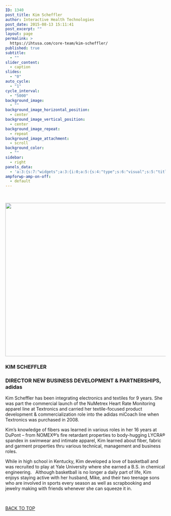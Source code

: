```yaml
---
ID: 1340
post_title: Kim Scheffler
author: Interactive Health Technologies
post_date: 2015-08-13 15:11:41
post_excerpt: ""
layout: page
permalink: >
  https://ihtusa.com/core-team/kim-scheffler/
published: true
subtitle:
  - ""
slider_content:
  - caption
slides:
  - "0"
auto_cycle:
  - "1"
cycle_interval:
  - "5000"
background_image:
  - ""
background_image_horizontal_position:
  - center
background_image_vertical_position:
  - center
background_image_repeat:
  - repeat
background_image_attachment:
  - scroll
background_color:
  - ""
sidebar:
  - right
panels_data:
  - 'a:3:{s:7:"widgets";a:3:{i:0;a:5:{s:4:"type";s:6:"visual";s:5:"title";s:0:"";s:4:"text";s:254:"<p><a href="http://ihtusa.com/wp-content/uploads/2015/08/kim-scheffler-headshot.jpg"><img class="aligncenter wp-image-1298 size-full" src="http://ihtusa.com/wp-content/uploads/2015/08/kim-scheffler-headshot.jpg" alt="" width="848" height="480" /></a></p>";s:6:"filter";s:1:"1";s:11:"panels_info";a:6:{s:5:"class";s:30:"WP_Widget_Black_Studio_TinyMCE";s:3:"raw";b:0;s:4:"grid";i:1;s:4:"cell";i:0;s:2:"id";i:0;s:5:"style";a:3:{s:18:"background_display";s:4:"tile";s:16:"featured_widgets";s:0:"";s:12:"bigger_title";s:0:"";}}}i:1;a:5:{s:4:"type";s:6:"visual";s:5:"title";s:13:"KIM SCHEFFLER";s:4:"text";s:1152:"<h3>DIRECTOR NEW BUSINESS DEVELOPMENT &amp; PARTNERSHIPS, adidas</h3><p>Kim Scheffler has been integrating electronics and textiles for 9 years. She was part the commercial launch of the NuMetrex Heart Rate Monitoring apparel line at Textronics and carried her textile-focused product development &amp; commercialization role into the adidas miCoach line when Textronics was purchased in 2008.</p><p>Kim’s knowledge of fibers was learned in various roles in her 16 years at DuPont – from NOMEX®’s fire retardant properties to body-hugging LYCRA® spandex in swimwear and intimate apparel, Kim learned about fiber, fabric and garment properties thru various technical, management and business roles.</p><p>While in high school in Kentucky, Kim developed a love of basketball and was recruited to play at Yale University where she earned a B.S. in chemical engineering.   Although basketball is no longer a daily part of life, Kim enjoys staying active with her husband, Mike, and their two teenage sons who are involved in sports every season as well as scrapbooking and jewelry making with friends whenever she can squeeze it in.</p><p> </p>";s:6:"filter";s:1:"1";s:11:"panels_info";a:6:{s:5:"class";s:30:"WP_Widget_Black_Studio_TinyMCE";s:3:"raw";b:0;s:4:"grid";i:2;s:4:"cell";i:0;s:2:"id";i:1;s:5:"style";a:3:{s:18:"background_display";s:4:"tile";s:16:"featured_widgets";s:0:"";s:12:"bigger_title";b:1;}}}i:2;a:3:{s:4:"text";s:0:"";s:11:"button_text";s:30:"<a href="#TOP">BACK TO TOP</a>";s:11:"panels_info";a:6:{s:5:"class";s:17:"PW_Call_To_Action";s:3:"raw";b:0;s:4:"grid";i:3;s:4:"cell";i:0;s:2:"id";i:2;s:5:"style";a:3:{s:18:"background_display";s:4:"tile";s:16:"featured_widgets";s:0:"";s:12:"bigger_title";s:0:"";}}}}s:5:"grids";a:4:{i:0;a:2:{s:5:"cells";i:1;s:5:"style";a:0:{}}i:1;a:2:{s:5:"cells";i:1;s:5:"style";a:1:{s:18:"background_display";s:4:"tile";}}i:2;a:2:{s:5:"cells";i:1;s:5:"style";a:1:{s:18:"background_display";s:4:"tile";}}i:3;a:2:{s:5:"cells";i:1;s:5:"style";a:0:{}}}s:10:"grid_cells";a:4:{i:0;a:2:{s:4:"grid";i:0;s:6:"weight";i:1;}i:1;a:2:{s:4:"grid";i:1;s:6:"weight";i:1;}i:2;a:2:{s:4:"grid";i:2;s:6:"weight";i:1;}i:3;a:2:{s:4:"grid";i:3;s:6:"weight";i:1;}}}'
ampforwp-amp-on-off:
  - default
---
```

&nbsp;

<a href="http://ihtusa.com/wp-content/uploads/2015/08/kim-scheffler-headshot.jpg"><img class="aligncenter wp-image-1298 size-full" src="http://ihtusa.com/wp-content/uploads/2015/08/kim-scheffler-headshot.jpg" alt="" width="848" height="480" /></a>
<h3 class="widget-title"><span class="widget-title__inline">KIM SCHEFFLER</span></h3>
<h3>DIRECTOR NEW BUSINESS DEVELOPMENT &amp; PARTNERSHIPS, adidas</h3>
Kim Scheffler has been integrating electronics and textiles for 9 years. She was part the commercial launch of the NuMetrex Heart Rate Monitoring apparel line at Textronics and carried her textile-focused product development &amp; commercialization role into the adidas miCoach line when Textronics was purchased in 2008.

Kim’s knowledge of fibers was learned in various roles in her 16 years at DuPont – from NOMEX®’s fire retardant properties to body-hugging LYCRA® spandex in swimwear and intimate apparel, Kim learned about fiber, fabric and garment properties thru various technical, management and business roles.

While in high school in Kentucky, Kim developed a love of basketball and was recruited to play at Yale University where she earned a B.S. in chemical engineering.   Although basketball is no longer a daily part of life, Kim enjoys staying active with her husband, Mike, and their two teenage sons who are involved in sports every season as well as scrapbooking and jewelry making with friends whenever she can squeeze it in.

&nbsp;

<a href="#TOP">BACK TO TOP</a>